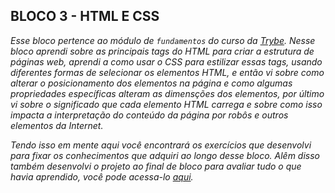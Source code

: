## BLOCO 3 - HTML E CSS

_Esse bloco pertence ao módulo de `fundamentos` do curso da [Trybe](https://www.betrybe.com/). Nesse bloco aprendi sobre as principais tags do HTML para criar a estrutura de páginas web, aprendi a como usar o CSS para estilizar essas tags, usando diferentes formas de selecionar os elementos HTML, e então vi sobre como alterar o posicionamento dos elementos na página e como algumas propriedades especí­ficas alteram as dimensções dos elementos, por último vi sobre o significado que cada elemento HTML carrega e sobre como isso impacta a interpretação do conteúdo da página por robôs e outros elementos da Internet._

_Tendo isso em mente aqui você encontrará os exercícios que desenvolvi para fixar os conhecimentos que adquiri ao longo desse bloco. Alêm disso também desenvolvi o projeto ao final de bloco para avaliar tudo o que havia aprendido, você pode acessa-lo [aqui](https://github.com/ConanGoodwin/ConanGoodwin.github.io/tree/main/Projetos-Trybe/Lessons-Learned)._

